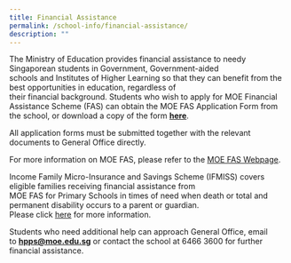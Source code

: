 ```yaml
---
title: Financial Assistance
permalink: /school-info/financial-assistance/
description: ""
---
```

The Ministry of Education provides financial assistance to needy Singaporean students in Government, Government-aided  
schools and Institutes of Higher Learning so that they can benefit from the best opportunities in education, regardless of  
their financial background. Students who wish to apply for MOE Financial Assistance Scheme (FAS) can obtain the MOE FAS Application Form from the school, or download a copy of the form [**here**](/files/MOE%20FAS%20Application%20Form%20Sep%2021.pdf).  

All application forms must be submitted together with the relevant documents to General Office directly.  
  
For more information on MOE FAS, please refer to the [MOE FAS Webpage](https://www.moe.gov.sg/financial-matters/financial-assistance).  
  
Income Family Micro-Insurance and Savings Scheme (IFMISS) covers eligible families receiving financial assistance from  
MOE FAS for Primary Schools in times of need when death or total and permanent disability occurs to a parent or guardian.  
Please click [here](https://www.income.com.sg/about-us/sustainability/ifmis) for more information.  
  

Students who need additional help can approach General Office, email to [**hpps@moe.edu.sg**](mailto:hpps@moe.edu.sg) or contact the school at  6466 3600 for further financial assistance.